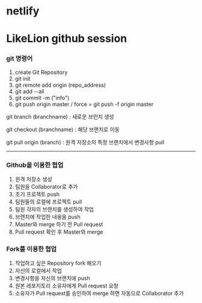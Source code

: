 # netlify
# LikeLion github session

### git 명령어
1. create Git Repository
2. git init
3. git remote add origin (repo_address)
4. git add --all
5. git commit -m ("info")
6. git push origin master / force = git push -f origin master

git branch (branchname) : 새로운 브런치 생성

git checkout (branchname) : 해당 브랜치로 이동

git pull origin (branch) : 원격 저장소의 특정 브랜치에서 변경사항 pull

-------------------------------------------------------------------------

### Github을 이용한 협업

1. 원격 저장소 생성
2. 팀원을 Collaborator로 추가
3. 초기 프로젝트 push
4. 팀원들의 로컬에 프로젝트 pull
5. 팀원 각자의 브랜치를 생성하여 작업
6. 브랜치에 작업한 내용을 push
7. Master와 merge 하기 전 Pull request
8. Pull request 확인 후 Master와 merge

### Fork를 이용한 협업

1. 작업하고 싶은 Repository fork 해오기
2. 자신의 로컬에서 작업
3. 변경사항을 자신의 브랜치에 push
4. 원본 레포지토리 소유자에게 Pull request 요청
5. 소유자가 Pull request를 승인하여 merge 하면 자동으로 Collaborator 추가
